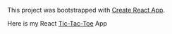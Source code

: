 This project was bootstrapped with [Create React App](https://github.com/facebookincubator/create-react-app).

Here is my React <a href="https://build-bruzgvarcl.now.sh/">Tic-Tac-Toe</a> App

